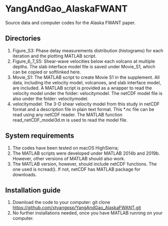 # YangAndGao_AlaskaFWANT
Source data and computer codes for the Alaska FWANT paper.

## Directories
1. Figure_S3:
Phase delay measurements distribution (histograms) for each iteration and the plotting MATLAB script.
2. Figure_6_7_S5:
Shear-wave velocities below each volcano at multiple depths. The slab interface model file is saved under Movie_S1, which can be copied or softlinked here.
3. Movie_S1:
The MATLAB script to create Movie S1 in the supplement. All data, including the velocity model, volcanoes, and slab interface model, are included. A MATLAB script is provided as a wrapper to read the velocity model under the folder: velocitymodel. The netCDF model file is also under the folder: velocitymodel.
4. velocitymodel:
The 3-D shear velocity model from this study in netCDF format and a description file in plain text format. This *.nc file can be read using any netCDF reader. The MATLAB function read_netCDF_model3d.m is used to read the model file.

## System requirements
1. The codes have been tested on macOS HighSierra;
2. The MATLAB scripts were developed under MATLAB 2014b and 2019b. However, other versions of MATLAB should also work.
3. The MATLAB version, however, should include netCDF functions. The one used is ncread(). If not, netCDF has MATLAB package for downloads.

## Installation guide
1. Download the code to your computer: git clone https://github.com/xtyangpsp/YangAndGao_AlaskaFWANT.git
2. No further installations needed, once you have MATLAB running on your computer.
